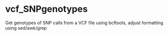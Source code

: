 # vcf_SNPgenotypes
Get genotypes of SNP calls from a VCF file using bcftools, adjust formatting using sed/awk/grep
